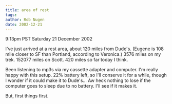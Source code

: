 ```yaml
---
title: area of rest
tags: 
author: Rob Nugen
date: 2002-12-21
---
```


<p class=date>9:13pm PST Saturday 21 December 2002</p>

<p>I've just arrived at a rest area, about 120 miles from Dude's.
(Eugene is 108 mile closer to SF than Portland, according to
Veronica.)  3576 miles on my trek. 152077 miles on Scott.  420 miles
so far today I think.</p>

<p>Been listening to mp3s via my cassette adapter and computer.  I'm
really happy with this setup.  22% battery left, so I'll conserve it
for a while, though I wonder if it could make it to Dude's...  Aw heck
nothing to lose if the computer goes to sleep due to no battery.  I'll
see if it makes it.</p>

<p>But, first things first.</p>
